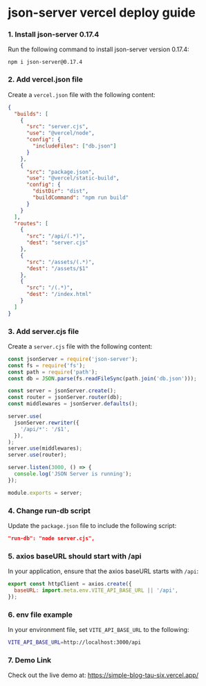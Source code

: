 # json-server vercel deploy guide

### 1. Install json-server 0.17.4

Run the following command to install json-server version 0.17.4:

```
npm i json-server@0.17.4
```

### 2. Add vercel.json file

Create a `vercel.json` file with the following content:

```json
{
  "builds": [
    {
      "src": "server.cjs",
      "use": "@vercel/node",
      "config": {
        "includeFiles": ["db.json"]
      }
    },
    {
      "src": "package.json",
      "use": "@vercel/static-build",
      "config": {
        "distDir": "dist",
        "buildCommand": "npm run build"
      }
    }
  ],
  "routes": [
    {
      "src": "/api/(.*)",
      "dest": "server.cjs"
    },
    {
      "src": "/assets/(.*)",
      "dest": "/assets/$1"
    },
    {
      "src": "/(.*)",
      "dest": "/index.html"
    }
  ]
}
```

### 3. Add server.cjs file

Create a `server.cjs` file with the following content:

```javascript
const jsonServer = require('json-server');
const fs = require('fs');
const path = require('path');
const db = JSON.parse(fs.readFileSync(path.join('db.json')));

const server = jsonServer.create();
const router = jsonServer.router(db);
const middlewares = jsonServer.defaults();

server.use(
  jsonServer.rewriter({
    '/api/*': '/$1',
  }),
);
server.use(middlewares);
server.use(router);

server.listen(3000, () => {
  console.log('JSON Server is running');
});

module.exports = server;
```

### 4. Change run-db script

Update the `package.json` file to include the following script:

```json
"run-db": "node server.cjs",
```

### 5. axios baseURL should start with /api

In your application, ensure that the axios baseURL starts with `/api`:

```javascript
export const httpClient = axios.create({
  baseURL: import.meta.env.VITE_API_BASE_URL || '/api',
});
```

### 6. env file example

In your environment file, set `VITE_API_BASE_URL` to the following:

```bash
VITE_API_BASE_URL=http://localhost:3000/api
```

### 7. Demo Link

Check out the live demo at: https://simple-blog-tau-six.vercel.app/
